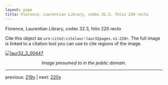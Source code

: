 ```yaml
---
layout: page
title: Florence, Laurentian Library, codex 32.3, folio 220 recto
---
```


Florence, Laurentian Library, codex 32.3, folio 220 recto

Cite this object as `urn:cite2:citelaur:laur32pages.v1:220r`.  The full image is linked to a citation tool you can use to cite regions of the image.

[![laur32_3_00447](http://www.homermultitext.org/iipsrv?IIIF=/project/homer/pyramidal/deepzoom/citelaur/laur32imgs/v1/laur32_3_00447.tif/full/800,/0/default.jpg)](http://www.homermultitext.org/ict2/?urn=urn:cite2:citelaur:laur32imgs.v1:laur32_3_00447) 

<p style="text-align: center; font-style: italic;">Image presumed to in the public domain.</p>

---

previous: [219v](../219v/) | next: [220v](../220v/)